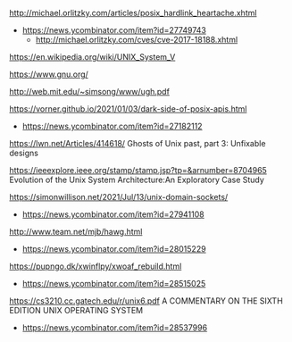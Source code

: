 http://michael.orlitzky.com/articles/posix_hardlink_heartache.xhtml
* https://news.ycombinator.com/item?id=27749743
  * http://michael.orlitzky.com/cves/cve-2017-18188.xhtml

https://en.wikipedia.org/wiki/UNIX_System_V

https://www.gnu.org/

http://web.mit.edu/~simsong/www/ugh.pdf

https://vorner.github.io/2021/01/03/dark-side-of-posix-apis.html
* https://news.ycombinator.com/item?id=27182112

https://lwn.net/Articles/414618/ Ghosts of Unix past, part 3: Unfixable designs

https://ieeexplore.ieee.org/stamp/stamp.jsp?tp=&arnumber=8704965 Evolution of the Unix System Architecture:An Exploratory Case Study

https://simonwillison.net/2021/Jul/13/unix-domain-sockets/
* https://news.ycombinator.com/item?id=27941108


http://www.team.net/mjb/hawg.html
* https://news.ycombinator.com/item?id=28015229

https://pupngo.dk/xwinflpy/xwoaf_rebuild.html
* https://news.ycombinator.com/item?id=28515025

https://cs3210.cc.gatech.edu/r/unix6.pdf A COMMENTARY ON THE SIXTH EDITION UNIX OPERATING SYSTEM
* https://news.ycombinator.com/item?id=28537996

